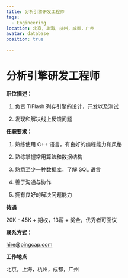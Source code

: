 ```yaml
---
title: 分析引擎研发工程师
tags:
  - Engineering
location: 北京，上海，杭州，成都，广州
avatar: database
position: true 
 
---
```


# 分析引擎研发工程师

**职位描述：**

1. 负责 TiFlash 列存引擎的设计，开发以及测试

2. 发现和解决线上反馈问题

**任职要求：**

1. 熟练使用 C++ 语言，有良好的编程能力和风格

2. 熟练掌握常用算法和数据结构

3. 熟悉至少一种数据库，了解 SQL 语言

4. 善于沟通与协作

5. 拥有良好的解决问题能力

**待遇**

20K - 45K + 期权，13薪 + 奖金，优秀者可面议

**联系方式：**

hire@pingcap.com

**工作地点**

北京，上海，杭州，成都，广州
